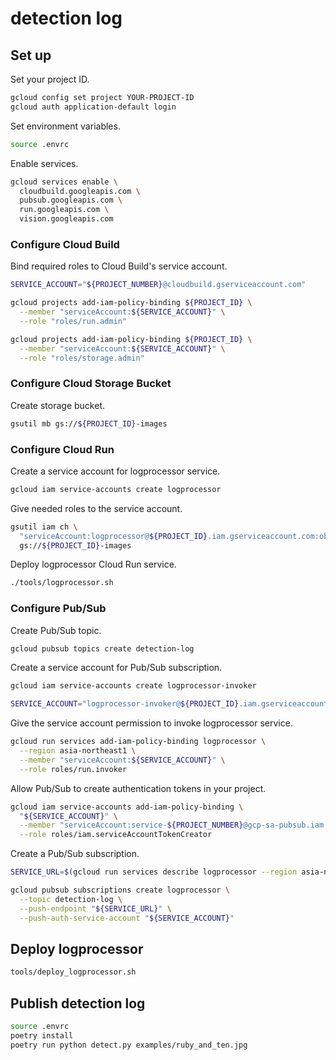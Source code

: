 # detection log

## Set up

Set your project ID.

```sh
gcloud config set project YOUR-PROJECT-ID
gcloud auth application-default login
```

Set environment variables.

```sh
source .envrc
```

Enable services.

```sh
gcloud services enable \
  cloudbuild.googleapis.com \
  pubsub.googleapis.com \
  run.googleapis.com \
  vision.googleapis.com
```

### Configure Cloud Build

Bind required roles to Cloud Build's service account.

```sh
SERVICE_ACCOUNT="${PROJECT_NUMBER}@cloudbuild.gserviceaccount.com"

gcloud projects add-iam-policy-binding ${PROJECT_ID} \
  --member "serviceAccount:${SERVICE_ACCOUNT}" \
  --role "roles/run.admin"

gcloud projects add-iam-policy-binding ${PROJECT_ID} \
  --member "serviceAccount:${SERVICE_ACCOUNT}" \
  --role "roles/storage.admin"
```

### Configure Cloud Storage Bucket

Create storage bucket.

```sh
gsutil mb gs://${PROJECT_ID}-images
```

### Configure Cloud Run

Create a service account for logprocessor service.

```sh
gcloud iam service-accounts create logprocessor
```

Give needed roles to the service account.

```sh
gsutil iam ch \
  "serviceAccount:logprocessor@${PROJECT_ID}.iam.gserviceaccount.com:objectCreator" \
  gs://${PROJECT_ID}-images
```

Deploy logprocessor Cloud Run service.

```sh
./tools/logprocessor.sh
```

### Configure Pub/Sub

Create Pub/Sub topic.

```sh
gcloud pubsub topics create detection-log
```

Create a service account for Pub/Sub subscription.

```sh
gcloud iam service-accounts create logprocessor-invoker

SERVICE_ACCOUNT="logprocessor-invoker@${PROJECT_ID}.iam.gserviceaccount.com"
```

Give the service account permission to invoke logprocessor service.

```sh
gcloud run services add-iam-policy-binding logprocessor \
  --region asia-northeast1 \
  --member "serviceAccount:${SERVICE_ACCOUNT}" \
  --role roles/run.invoker
```

Allow Pub/Sub to create authentication tokens in your project.

```sh
gcloud iam service-accounts add-iam-policy-binding \
  "${SERVICE_ACCOUNT}" \
  --member "serviceAccount:service-${PROJECT_NUMBER}@gcp-sa-pubsub.iam.gserviceaccount.com" \
  --role roles/iam.serviceAccountTokenCreator
```

Create a Pub/Sub subscription.

```sh
SERVICE_URL=$(gcloud run services describe logprocessor --region asia-northeast1 --format "value(status.address.url)")

gcloud pubsub subscriptions create logprocessor \
  --topic detection-log \
  --push-endpoint "${SERVICE_URL}" \
  --push-auth-service-account "${SERVICE_ACCOUNT}"
```

## Deploy logprocessor

```sh
tools/deploy_logprocessor.sh
```

## Publish detection log

```sh
source .envrc
poetry install
poetry run python detect.py examples/ruby_and_ten.jpg
```
